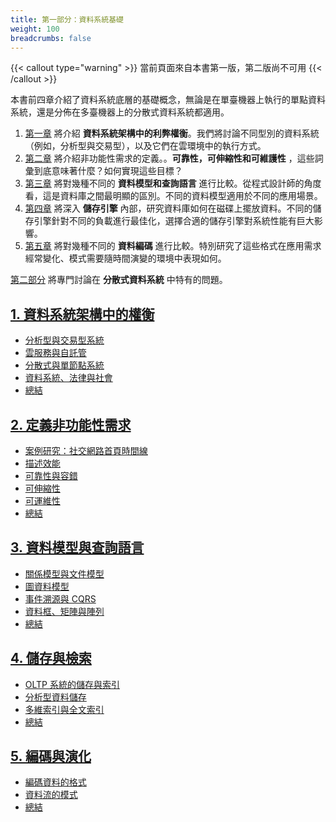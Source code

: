 ```yaml
---
title: 第一部分：資料系統基礎
weight: 100
breadcrumbs: false
---
```


{{< callout type="warning" >}}
當前頁面來自本書第一版，第二版尚不可用
{{< /callout >}}

本書前四章介紹了資料系統底層的基礎概念，無論是在單臺機器上執行的單點資料系統，還是分佈在多臺機器上的分散式資料系統都適用。

1. [第一章](/tw/ch1) 將介紹 **資料系統架構中的利弊權衡**。我們將討論不同型別的資料系統（例如，分析型與交易型），以及它們在雲環境中的執行方式。
2. [第二章](/tw/ch2) 將介紹非功能性需求的定義。。**可靠性，可伸縮性和可維護性** ，這些詞彙到底意味著什麼？如何實現這些目標？
3. [第三章](/tw/ch3) 將對幾種不同的 **資料模型和查詢語言** 進行比較。從程式設計師的角度看，這是資料庫之間最明顯的區別。不同的資料模型適用於不同的應用場景。
4. [第四章](/tw/ch4) 將深入 **儲存引擎** 內部，研究資料庫如何在磁碟上擺放資料。不同的儲存引擎針對不同的負載進行最佳化，選擇合適的儲存引擎對系統性能有巨大影響。
5. [第五章](/tw/ch5) 將對幾種不同的 **資料編碼** 進行比較。特別研究了這些格式在應用需求經常變化、模式需要隨時間演變的環境中表現如何。

[第二部分](/tw/part-ii) 將專門討論在 **分散式資料系統** 中特有的問題。


## [1. 資料系統架構中的權衡](/tw/ch1)
- [分析型與交易型系統](/tw/ch1#sec_introduction_analytics)
- [雲服務與自託管](/tw/ch1#sec_introduction_cloud)
- [分散式與單節點系統](/tw/ch1#sec_introduction_distributed)
- [資料系統、法律與社會](/tw/ch1#sec_introduction_compliance)
- [總結](/tw/ch1#summary)

## [2. 定義非功能性需求](/tw/ch2)
- [案例研究：社交網路首頁時間線](/tw/ch2#sec_introduction_twitter)
- [描述效能](/tw/ch2#sec_introduction_percentiles)
- [可靠性與容錯](/tw/ch2#sec_introduction_reliability)
- [可伸縮性](/tw/ch2#sec_introduction_scalability)
- [可運維性](/tw/ch2#sec_introduction_maintainability)
- [總結](/tw/ch2#summary)

## [3. 資料模型與查詢語言](/tw/ch3)
- [關係模型與文件模型](/tw/ch3#sec_datamodels_history)
- [圖資料模型](/tw/ch3#sec_datamodels_graph)
- [事件溯源與 CQRS](/tw/ch3#sec_datamodels_events)
- [資料框、矩陣與陣列](/tw/ch3#sec_datamodels_dataframes)
- [總結](/tw/ch3#summary)

## [4. 儲存與檢索](/tw/ch4)
- [OLTP 系統的儲存與索引](/tw/ch4#sec_storage_oltp)
- [分析型資料儲存](/tw/ch4#sec_storage_analytics)
- [多維索引與全文索引](/tw/ch4#sec_storage_multidimensional)
- [總結](/tw/ch4#summary)

## [5. 編碼與演化](/tw/ch5)
- [編碼資料的格式](/tw/ch5#sec_encoding_formats)
- [資料流的模式](/tw/ch5#sec_encoding_dataflow)
- [總結](/tw/ch5#summary)